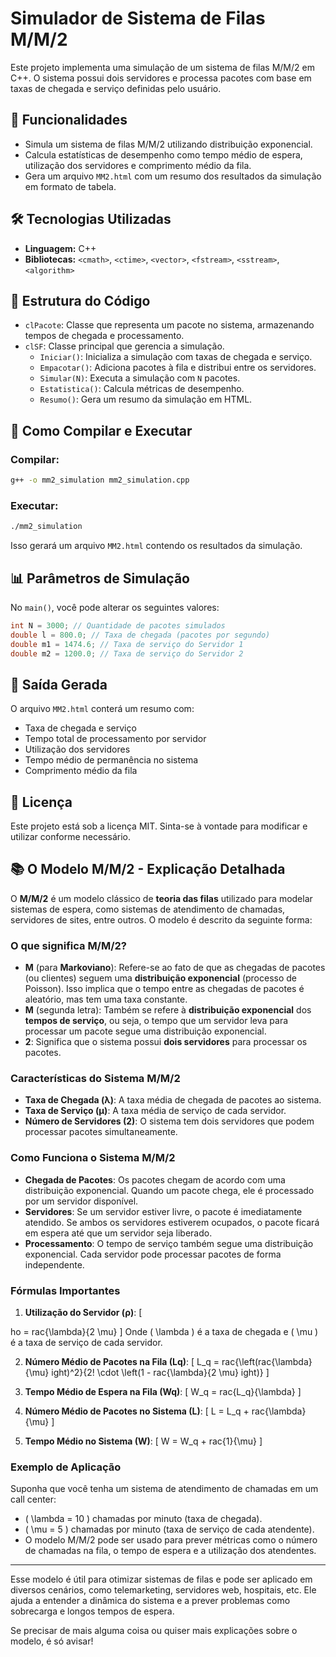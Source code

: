 
# Simulador de Sistema de Filas M/M/2

Este projeto implementa uma simulação de um sistema de filas M/M/2 em C++. O sistema possui dois servidores e processa pacotes com base em taxas de chegada e serviço definidas pelo usuário.

## 📌 Funcionalidades
- Simula um sistema de filas M/M/2 utilizando distribuição exponencial.
- Calcula estatísticas de desempenho como tempo médio de espera, utilização dos servidores e comprimento médio da fila.
- Gera um arquivo `MM2.html` com um resumo dos resultados da simulação em formato de tabela.

## 🛠️ Tecnologias Utilizadas
- **Linguagem:** C++
- **Bibliotecas:** `<cmath>`, `<ctime>`, `<vector>`, `<fstream>`, `<sstream>`, `<algorithm>`

## 📂 Estrutura do Código

- `clPacote`: Classe que representa um pacote no sistema, armazenando tempos de chegada e processamento.
- `clSF`: Classe principal que gerencia a simulação.
  - `Iniciar()`: Inicializa a simulação com taxas de chegada e serviço.
  - `Empacotar()`: Adiciona pacotes à fila e distribui entre os servidores.
  - `Simular(N)`: Executa a simulação com `N` pacotes.
  - `Estatistica()`: Calcula métricas de desempenho.
  - `Resumo()`: Gera um resumo da simulação em HTML.

## 🚀 Como Compilar e Executar

### Compilar:
```bash
g++ -o mm2_simulation mm2_simulation.cpp
```

### Executar:
```bash
./mm2_simulation
```
Isso gerará um arquivo `MM2.html` contendo os resultados da simulação.

## 📊 Parâmetros de Simulação
No `main()`, você pode alterar os seguintes valores:
```cpp
int N = 3000; // Quantidade de pacotes simulados
double l = 800.0; // Taxa de chegada (pacotes por segundo)
double m1 = 1474.6; // Taxa de serviço do Servidor 1
double m2 = 1200.0; // Taxa de serviço do Servidor 2
```

## 📄 Saída Gerada
O arquivo `MM2.html` conterá um resumo com:
- Taxa de chegada e serviço
- Tempo total de processamento por servidor
- Utilização dos servidores
- Tempo médio de permanência no sistema
- Comprimento médio da fila

## 📜 Licença
Este projeto está sob a licença MIT. Sinta-se à vontade para modificar e utilizar conforme necessário.

## 📚 O Modelo M/M/2 - Explicação Detalhada

O **M/M/2** é um modelo clássico de **teoria das filas** utilizado para modelar sistemas de espera, como sistemas de atendimento de chamadas, servidores de sites, entre outros. O modelo é descrito da seguinte forma:

### **O que significa M/M/2?**
- **M** (para **Markoviano**): Refere-se ao fato de que as chegadas de pacotes (ou clientes) seguem uma **distribuição exponencial** (processo de Poisson). Isso implica que o tempo entre as chegadas de pacotes é aleatório, mas tem uma taxa constante.
- **M** (segunda letra): Também se refere à **distribuição exponencial** dos **tempos de serviço**, ou seja, o tempo que um servidor leva para processar um pacote segue uma distribuição exponencial.
- **2**: Significa que o sistema possui **dois servidores** para processar os pacotes.

### **Características do Sistema M/M/2**
- **Taxa de Chegada (λ)**: A taxa média de chegada de pacotes ao sistema.
- **Taxa de Serviço (μ)**: A taxa média de serviço de cada servidor.
- **Número de Servidores (2)**: O sistema tem dois servidores que podem processar pacotes simultaneamente.

### **Como Funciona o Sistema M/M/2**
- **Chegada de Pacotes**: Os pacotes chegam de acordo com uma distribuição exponencial. Quando um pacote chega, ele é processado por um servidor disponível.
- **Servidores**: Se um servidor estiver livre, o pacote é imediatamente atendido. Se ambos os servidores estiverem ocupados, o pacote ficará em espera até que um servidor seja liberado.
- **Processamento**: O tempo de serviço também segue uma distribuição exponencial. Cada servidor pode processar pacotes de forma independente.

### **Fórmulas Importantes**
1. **Utilização do Servidor (ρ)**:
   \[
   
ho = rac{\lambda}{2 \mu}
   \]
   Onde \( \lambda \) é a taxa de chegada e \( \mu \) é a taxa de serviço de cada servidor.

2. **Número Médio de Pacotes na Fila (Lq)**:
   \[
   L_q = rac{\left(rac{\lambda}{\mu}
ight)^2}{2! \cdot \left(1 - rac{\lambda}{2 \mu}
ight)}
   \]

3. **Tempo Médio de Espera na Fila (Wq)**:
   \[
   W_q = rac{L_q}{\lambda}
   \]

4. **Número Médio de Pacotes no Sistema (L)**:
   \[
   L = L_q + rac{\lambda}{\mu}
   \]

5. **Tempo Médio no Sistema (W)**:
   \[
   W = W_q + rac{1}{\mu}
   \]

### **Exemplo de Aplicação**
Suponha que você tenha um sistema de atendimento de chamadas em um call center:
- \( \lambda = 10 \) chamadas por minuto (taxa de chegada).
- \( \mu = 5 \) chamadas por minuto (taxa de serviço de cada atendente).
- O modelo M/M/2 pode ser usado para prever métricas como o número de chamadas na fila, o tempo de espera e a utilização dos atendentes.

---

Esse modelo é útil para otimizar sistemas de filas e pode ser aplicado em diversos cenários, como telemarketing, servidores web, hospitais, etc. Ele ajuda a entender a dinâmica do sistema e a prever problemas como sobrecarga e longos tempos de espera.

Se precisar de mais alguma coisa ou quiser mais explicações sobre o modelo, é só avisar!


<!-- 
# Simulador de Sistema de Filas M/M/2

Este projeto implementa uma simulação de um sistema de filas M/M/2 em C++. O sistema possui dois servidores e processa pacotes com base em taxas de chegada e serviço definidas pelo usuário.

## 📌 Funcionalidades
- Simula um sistema de filas M/M/2 utilizando distribuição exponencial.
- Calcula estatísticas de desempenho como tempo médio de espera, utilização dos servidores e comprimento médio da fila.
- Gera um arquivo `MM2.html` com um resumo dos resultados da simulação em formato de tabela.

## 🛠️ Tecnologias Utilizadas
- **Linguagem:** C++
- **Bibliotecas:** `<cmath>`, `<ctime>`, `<vector>`, `<fstream>`, `<sstream>`, `<algorithm>`

## 📂 Estrutura do Código

- `clPacote`: Classe que representa um pacote no sistema, armazenando tempos de chegada e processamento.
- `clSF`: Classe principal que gerencia a simulação.
  - `Iniciar()`: Inicializa a simulação com taxas de chegada e serviço.
  - `Empacotar()`: Adiciona pacotes à fila e distribui entre os servidores.
  - `Simular(N)`: Executa a simulação com `N` pacotes.
  - `Estatistica()`: Calcula métricas de desempenho.
  - `Resumo()`: Gera um resumo da simulação em HTML.

## 🚀 Como Compilar e Executar

### Compilar:
```bash
g++ -o mm2_simulation mm2_simulation.cpp
```

### Executar:
```bash
./mm2_simulation
```
Isso gerará um arquivo `MM2.html` contendo os resultados da simulação.

## 📊 Parâmetros de Simulação
No `main()`, você pode alterar os seguintes valores:
```cpp
int N = 3000; // Quantidade de pacotes simulados
double l = 800.0; // Taxa de chegada (pacotes por segundo)
double m1 = 1474.6; // Taxa de serviço do Servidor 1
double m2 = 1200.0; // Taxa de serviço do Servidor 2
```

## 📄 Saída Gerada
O arquivo `MM2.html` conterá um resumo com:
- Taxa de chegada e serviço
- Tempo total de processamento por servidor
- Utilização dos servidores
- Tempo médio de permanência no sistema
- Comprimento médio da fila

## 📜 Licença
Este projeto está sob a licença MIT. Sinta-se à vontade para modificar e utilizar conforme necessário.

## 📚 O Modelo M/M/2 - Explicação Detalhada

O **M/M/2** é um modelo clássico de **teoria das filas** utilizado para modelar sistemas de espera, como sistemas de atendimento de chamadas, servidores de sites, entre outros. O modelo é descrito da seguinte forma:

### **O que significa M/M/2?**
- **M** (para **Markoviano**): Refere-se ao fato de que as chegadas de pacotes (ou clientes) seguem uma **distribuição exponencial** (processo de Poisson). Isso implica que o tempo entre as chegadas de pacotes é aleatório, mas tem uma taxa constante.
- **M** (segunda letra): Também se refere à **distribuição exponencial** dos **tempos de serviço**, ou seja, o tempo que um servidor leva para processar um pacote segue uma distribuição exponencial.
- **2**: Significa que o sistema possui **dois servidores** para processar os pacotes.

### **Características do Sistema M/M/2**
- **Taxa de Chegada (λ)**: A taxa média de chegada de pacotes ao sistema.
- **Taxa de Serviço (μ)**: A taxa média de serviço de cada servidor.
- **Número de Servidores (2)**: O sistema tem dois servidores que podem processar pacotes simultaneamente.

### **Como Funciona o Sistema M/M/2**
- **Chegada de Pacotes**: Os pacotes chegam de acordo com uma distribuição exponencial. Quando um pacote chega, ele é processado por um servidor disponível.
- **Servidores**: Se um servidor estiver livre, o pacote é imediatamente atendido. Se ambos os servidores estiverem ocupados, o pacote ficará em espera até que um servidor seja liberado.
- **Processamento**: O tempo de serviço também segue uma distribuição exponencial. Cada servidor pode processar pacotes de forma independente.

### **Fórmulas Importantes**
1. **Utilização do Servidor (ρ)**:
   
    $$
    ho = \frac{\lambda}{2 \mu}
    $$
   Onde \( $\lambda $ \) é a taxa de chegada e \($ \mu $\) é a taxa de serviço de cada servidor.

2. **Número Médio de Pacotes na Fila (Lq)**:
   $$
   L_q = \frac{(\frac{\lambda}{\mu})^2}{2! \cdot (1 - \frac{\lambda}{2 \mu})}
   $$

3. **Tempo Médio de Espera na Fila (Wq)**:
   $$
   W_q = \frac{L_q}{\lambda}
   $$

4. **Número Médio de Pacotes no Sistema (L)**:
    $$
    L = L_q + \frac{\lambda}{\mu}
    $$


5. **Tempo Médio no Sistema (W)**:
    $$
    W = W_q + \frac{1}{\mu}
    $$


### **Exemplo de Aplicação**
Suponha que você tenha um sistema de atendimento de chamadas em um call center:
- \( $ \lambda = 10 $\) chamadas por minuto (taxa de chegada).
- \( $ \mu = 5 $ \) chamadas por minuto (taxa de serviço de cada atendente).
- O modelo M/M/2 pode ser usado para prever métricas como o número de chamadas na fila, o tempo de espera e a utilização dos atendentes.

---

Esse modelo é útil para otimizar sistemas de filas e pode ser aplicado em diversos cenários, como telemarketing, servidores web, hospitais, etc. Ele ajuda a entender a dinâmica do sistema e a prever problemas como sobrecarga e longos tempos de espera. -->
